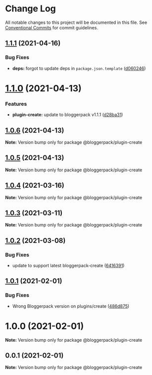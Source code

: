 # Change Log

All notable changes to this project will be documented in this file.
See [Conventional Commits](https://conventionalcommits.org) for commit guidelines.

## [1.1.1](https://github.com/bloggerpack/bloggerpack/compare/@bloggerpack/plugin-create@1.1.0...@bloggerpack/plugin-create@1.1.1) (2021-04-16)


### Bug Fixes

* **deps:** forgot to update deps in `package.json.template` ([d060246](https://github.com/bloggerpack/bloggerpack/commit/d060246a0e39415ba9556e2ff11675fabda4892b))





# [1.1.0](https://github.com/bloggerpack/bloggerpack/compare/@bloggerpack/plugin-create@1.0.6...@bloggerpack/plugin-create@1.1.0) (2021-04-13)


### Features

* **plugin-create:** update to bloggerpack v1.1.1 ([d28ba31](https://github.com/bloggerpack/bloggerpack/commit/d28ba31b57167d12ca41a6eb8d1944e56386cf2f))





## [1.0.6](https://github.com/bloggerpack/bloggerpack/compare/@bloggerpack/plugin-create@1.0.5...@bloggerpack/plugin-create@1.0.6) (2021-04-13)

**Note:** Version bump only for package @bloggerpack/plugin-create





## [1.0.5](https://github.com/bloggerpack/bloggerpack/compare/@bloggerpack/plugin-create@1.0.4...@bloggerpack/plugin-create@1.0.5) (2021-04-13)

**Note:** Version bump only for package @bloggerpack/plugin-create





## [1.0.4](https://github.com/bloggerpack/bloggerpack/compare/@bloggerpack/plugin-create@1.0.3...@bloggerpack/plugin-create@1.0.4) (2021-03-16)

**Note:** Version bump only for package @bloggerpack/plugin-create





## [1.0.3](https://github.com/bloggerpack/bloggerpack/compare/@bloggerpack/plugin-create@1.0.2...@bloggerpack/plugin-create@1.0.3) (2021-03-11)

**Note:** Version bump only for package @bloggerpack/plugin-create





## [1.0.2](https://github.com/bloggerpack/bloggerpack/compare/@bloggerpack/plugin-create@1.0.1...@bloggerpack/plugin-create@1.0.2) (2021-03-08)


### Bug Fixes

* update to support latest bloggerpack-create ([6416391](https://github.com/bloggerpack/bloggerpack/commit/64163918ef08a8c6392ca5f9b33d159f01ec4d45))





## [1.0.1](https://github.com/bloggerpack/bloggerpack/compare/@bloggerpack/plugin-create@1.0.0...@bloggerpack/plugin-create@1.0.1) (2021-02-01)


### Bug Fixes

* Wrong Bloggerpack version on plugins/create ([486d875](https://github.com/bloggerpack/bloggerpack/commit/486d875f31c76c1ce3d2d2b8d341ae1afa174bad))





# 1.0.0 (2021-02-01)

**Note:** Version bump only for package @bloggerpack/plugin-create





## 0.0.1 (2021-02-01)

**Note:** Version bump only for package @bloggerpack/plugin-create
